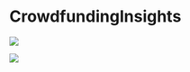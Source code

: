 # CrowdfundingInsights



![](https://drive.google.com/file/d/1B90ndNZGMqVvGySbSPunBA_4MxyFEcA5/view?usp=sharing)

![](https://drive.google.com/uc?export=view&id=1B90ndNZGMqVvGySbSPunBA_4MxyFEcA5)

